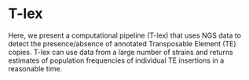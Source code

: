 # T-lex

Here, we present a computational pipeline (T-lex) that uses NGS data to detect the presence/absence of annotated Transposable Element (TE) copies. T-lex can use data from a large number of strains and returns estimates of population frequencies of individual TE insertions in a reasonable time.

